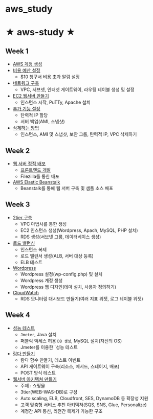# aws_study
# ★ aws-study ★

## Week 1

- [AWS 계정 생성](https://github.com/khyup0629/aws-study/blob/main/week_1/AWS%EA%B3%84%EC%A0%95%EC%83%9D%EC%84%B1_%EB%B9%84%EC%9A%A9%EC%98%88%EC%82%B0%EC%84%A4%EC%A0%95.md#aws-%EA%B3%84%EC%A0%95-%EC%83%9D%EC%84%B1)
- [비용 예산 설정](https://github.com/khyup0629/aws-study/blob/main/week_1/AWS%EA%B3%84%EC%A0%95%EC%83%9D%EC%84%B1_%EB%B9%84%EC%9A%A9%EC%98%88%EC%82%B0%EC%84%A4%EC%A0%95.md#%EB%B9%84%EC%9A%A9-%EC%98%88%EC%82%B0-%EC%84%A4%EC%A0%95) 
  - $10 청구서 비용 초과 알림 설정
- [네트워크 구축](https://github.com/khyup0629/aws-study/blob/main/week_1/%EC%9B%B9%EC%84%9C%EB%B2%84_%EB%A7%8C%EB%93%A4%EA%B8%B0.md#%EB%84%A4%ED%8A%B8%EC%9B%8C%ED%81%AC-%EA%B5%AC%EC%B6%95---vpc-%EC%84%9C%EB%B8%8C%EB%84%B7-%EC%9D%B8%ED%84%B0%EB%84%B7-%EA%B2%8C%EC%9D%B4%ED%8A%B8%EC%9B%A8%EC%9D%B4-%EB%9D%BC%EC%9A%B0%ED%8C%85-%ED%85%8C%EC%9D%B4%EB%B8%94-%EC%83%9D%EC%84%B1)
  - VPC, 서브넷, 인터넷 게이트웨이, 라우팅 테이블 생성 및 설정
- [EC2 웹서버 만들기](https://github.com/khyup0629/aws-study/blob/main/week_1/%EC%9B%B9%EC%84%9C%EB%B2%84_%EB%A7%8C%EB%93%A4%EA%B8%B0.md#ec2-%EC%9B%B9%EC%84%9C%EB%B2%84-%EC%83%9D%EC%84%B1) 
  - 인스턴스 시작, PuTTy, Apache 설치
- [추가 기능 설정](https://github.com/khyup0629/aws-study/blob/main/week_1/%EC%9B%B9%EC%84%9C%EB%B2%84_%EB%A7%8C%EB%93%A4%EA%B8%B0.md#ec2-%EC%B6%94%EA%B0%80-%EA%B4%80%EB%A6%AC-%EA%B8%B0%EB%8A%A5) 
  - 탄력적 IP 할당
  - 서버 백업(AMI, 스냅샷)
- [삭제하는 방법](https://github.com/khyup0629/aws-study/blob/main/week_1/%EC%9B%B9%EC%84%9C%EB%B2%84_%EB%A7%8C%EB%93%A4%EA%B8%B0.md#%EC%82%AD%EC%A0%9C%ED%95%98%EA%B8%B0---%EB%84%A4%ED%8A%B8%EC%9B%8C%ED%81%AC-%EC%9B%B9%EC%84%9C%EB%B2%84-%EC%B6%94%EA%B0%80-%EA%B4%80%EB%A6%AC-%EA%B8%B0%EB%8A%A5)
  - 인스턴스, AMI 및 스냅샷, 보안 그룹, 탄력젹 IP, VPC 삭제하기

## Week 2

- [웹 서버 정적 배포](https://github.com/khyup0629/aws-study/blob/main/week_2/%EC%9B%B9%EC%84%9C%EB%B2%84_%EC%A0%95%EC%A0%81%EB%B0%B0%ED%8F%AC.md#%EC%9B%B9-%EC%84%9C%EB%B2%84-%EC%A0%95%EC%A0%81-%EB%B0%B0%ED%8F%AC)
	- [프론트엔드 개발](https://github.com/khyup0629/aws-study/tree/main/week_2/KIM-HYEOB-Wep-Page)
	- Filezilla를 통한 배포
- [AWS Elastic Beanstalk](https://github.com/khyup0629/aws-study/blob/main/week_2/AWS_Beanstalk.md#aws-beanstalk)
	- Beanstalk를 통해 웹 서버 구축 및 샘플 소스 배포

## Week 3

- [2tier 구축](https://github.com/khyup0629/aws-study/blob/main/week_3/2tier_%EA%B5%AC%EC%B6%95.md#2tier-%EA%B5%AC%EC%B6%95)
	- VPC 마법사를 통한 생성
	- EC2 인스턴스 생성(Wordpress, Apach, MySQL, PHP 설치)
	- RDS 생성(서브넷 그룹, 데이터베이스 생성)
- [로드 밸런싱](https://github.com/khyup0629/aws-study/blob/main/week_3/ELB.md#%EB%A1%9C%EB%93%9C%EB%B0%B8%EB%9F%B0%EC%8B%B1load-balancing)
	- 인스턴스 복제
	- 로드 밸런서 생성(ALB, 서버 대상 등록)
	- ELB 테스트
- [Wordpress](https://github.com/khyup0629/aws-study/blob/main/week_3/Wordpress.md#wordpress)
	- Wordpress 설정(wp-config.php) 및 설치
	- Wordpress 계정 생성
	- Wordpress 웹 디자인(테마 설치, 사용자 정의하기)
- [CloudWatch](https://github.com/khyup0629/aws-study/blob/main/week_3/CloudWatch.md#cloudwatch-%EC%82%AC%EC%9A%A9%EB%B2%95)
	- RDS 모니터링 대시보드 만들기(여러 지표 위젯, 로그 테이블 위젯)

## Week 4

- [성능 테스트](https://github.com/khyup0629/aws-study/blob/main/week_4/%EC%84%B1%EB%8A%A5_%ED%85%8C%EC%8A%A4%ED%8A%B8.md#%EC%84%B1%EB%8A%A5-%ED%85%8C%EC%8A%A4%ED%8A%B8)
	- `Jmeter`, Java 설치
	- 퍼블릭 액세스 허용 `DB 생성`, MySQL 설치(자신의 OS)
	- Jmeter를 이용한 `성능 테스트
- [람다 만들기](https://github.com/khyup0629/aws-study/blob/main/week_4/AWS_lambda.md#aws-lambda)
	- 람다 함수 만들기, 테스트 이벤트
	- API 게이트웨이 구축(리소스, 메서드, 스테이지, 배포)
	- POST 방식 테스트
- [웹서버 아키텍쳐 만들기](https://github.com/khyup0629/aws-study/blob/main/week_4/AWS_Webserver_Architecture.md#aws-%EC%9B%B9%EC%84%9C%EB%B2%84-%EC%95%84%ED%82%A4%ED%85%8D%EC%B3%90)
	- 주제 : 쇼핑몰
	- 3tier(WEB-WAS-DB)로 구성
	- Auto scaling, ELB, Cloudfront, SES, DynamoDB 등 확장성 지원
	- 고객 맞춤형 서비스 추천 아키텍쳐(SQS, SNS, Glue, Personalize)
	- 계정간 API 통신, 리전간 복제가 가능한 구조
